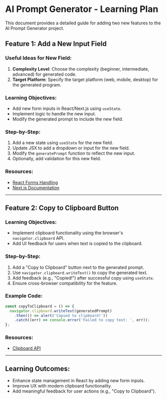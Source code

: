 
# AI Prompt Generator - Learning Plan

This document provides a detailed guide for adding two new features to the AI Prompt Generator project.

## Feature 1: Add a New Input Field

### Useful Ideas for New Field:
1. **Complexity Level**: Choose the complexity (beginner, intermediate, advanced) for generated code.
2. **Target Platform**: Specify the target platform (web, mobile, desktop) for the generated program.

### Learning Objectives:
- Add new form inputs in React/Next.js using `useState`.
- Implement logic to handle the new input.
- Modify the generated prompt to include the new field.

### Step-by-Step:
1. Add a new state using `useState` for the new field.
2. Update JSX to add a dropdown or input for the new field.
3. Modify the `generatePrompt` function to reflect the new input.
4. Optionally, add validation for this new field.

### Resources:
- [React Forms Handling](https://reactjs.org/docs/forms.html)
- [Next.js Documentation](https://nextjs.org/docs)

---

## Feature 2: Copy to Clipboard Button

### Learning Objectives:
- Implement clipboard functionality using the browser's `navigator.clipboard` API.
- Add UI feedback for users when text is copied to the clipboard.

### Step-by-Step:
1. Add a "Copy to Clipboard" button next to the generated prompt.
2. Use `navigator.clipboard.writeText()` to copy the generated text.
3. Add feedback (e.g., "Copied!") after successful copy using `useState`.
4. Ensure cross-browser compatibility for the feature.

### Example Code:
```javascript
const copyToClipboard = () => {
  navigator.clipboard.writeText(generatedPrompt)
    .then(() => alert('Copied to clipboard!'))
    .catch((err) => console.error('Failed to copy text: ', err));
};
```

### Resources:
- [Clipboard API](https://developer.mozilla.org/en-US/docs/Web/API/Clipboard_API)

---

## Learning Outcomes:
- Enhance state management in React by adding new form inputs.
- Improve UX with modern clipboard functionality.
- Add meaningful feedback for user actions (e.g., "Copy to Clipboard").
